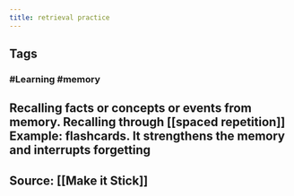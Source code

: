 ```yaml
---
title: retrieval practice
---
```


## Tags
### #Learning #memory
## Recalling facts or concepts or events from memory. Recalling through [[spaced repetition]] Example: flashcards. It strengthens the memory and interrupts forgetting
## Source: [[Make it Stick]]
